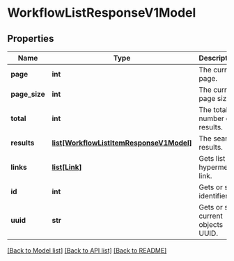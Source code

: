 # WorkflowListResponseV1Model

## Properties
Name | Type | Description | Notes
------------ | ------------- | ------------- | -------------
**page** | **int** | The current page. | [optional] 
**page_size** | **int** | The current page size. | [optional] 
**total** | **int** | The total number of results. | [optional] 
**results** | [**list[WorkflowListItemResponseV1Model]**](WorkflowListItemResponseV1Model.md) | The search results. | [optional] 
**links** | [**list[Link]**](Link.md) | Gets list of hypermedia link. | [optional] 
**id** | **int** | Gets or sets identifier. | [optional] 
**uuid** | **str** | Gets or sets current objects UUID. | [optional] 

[[Back to Model list]](../README.md#documentation-for-models) [[Back to API list]](../README.md#documentation-for-api-endpoints) [[Back to README]](../README.md)


